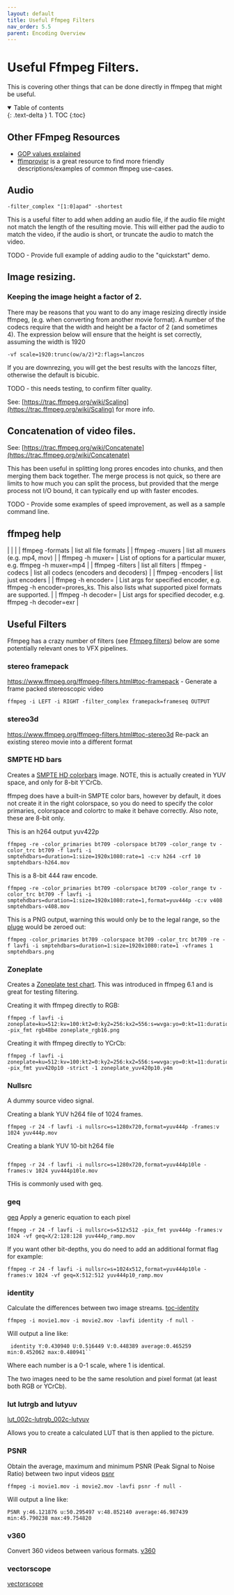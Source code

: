 ```yaml
---
layout: default
title: Useful Ffmpeg Filters
nav_order: 5.5
parent: Encoding Overview
---
```


# Useful Ffmpeg Filters.

This is covering other things that can be done directly in ffmpeg that might be useful.

<details open markdown="block">
  <summary>
    Table of contents
  </summary>
  {: .text-delta }
1. TOC
{:toc}
</details>

## Other FFmpeg Resources

   * [GOP values explained](https://aws.amazon.com/blogs/media/part-1-back-to-basics-gops-explained/#:~:text=Simply%20put%2C%20a%20GOP%20is,30%20frames%2C%20or%201%20second)
   * [ffimprovisr](https://amiaopensource.github.io/ffmprovisr/) is a great resource to find more friendly descriptions/examples of common ffmpeg use-cases.

## Audio

```
-filter_complex "[1:0]apad" -shortest
```
This is a useful filter to add when adding an audio file, if the audio file might not match the length of the resulting movie. This will either pad the audio to match the video, if the audio is short, or truncate the audio to match the video.

TODO - Provide full example of adding audio to the "quickstart" demo.

## Image resizing.

### Keeping the image height a factor of 2.

There may be reasons that you want to do any image resizing directly inside ffmpeg, (e.g. when converting from another movie format). A number of the codecs require that the width and height be a factor of 2 (and sometimes 4). The expression below will ensure that the height is set correctly, assuming the width is 1920
```
-vf scale=1920:trunc(ow/a/2)*2:flags=lanczos
```

If you are downrezing, you will get the best results with the lancozs filter, otherwise the default is bicubic.

TODO - this needs testing, to confirm filter quality.


See: [https://trac.ffmpeg.org/wiki/Scaling](https://trac.ffmpeg.org/wiki/Scaling) for more info.


## Concatenation of video files.

See: [https://trac.ffmpeg.org/wiki/Concatenate](https://trac.ffmpeg.org/wiki/Concatenate)

This has been useful in splitting long prores encodes into chunks, and then merging them back together.
The merge process is not quick, so there are limits to how much you can split the process, but provided that the merge process not I/O bound, it can typically end up with faster encodes.

TODO - Provide some examples of speed improvement, as well as a sample command line.

## ffmpeg help

| | |
| ffmpeg -formats | list all file formats |
| ffmpeg -muxers | list all muxers (e.g. mp4, mov) |
| ffmpeg -h muxer=<MUXERNAME> | List of options for a particular muxer, e.g. ffmpeg -h muxer=mp4 |
| ffmpeg -filters | list all filters
| ffmpeg -codecs | list all codecs (encoders and decoders) |
| ffmpeg -encoders | list just encoders | 
| ffmpeg -h encoder=<ENCODERNAME> | List args for specified encoder, e.g. ffmpeg -h encoder=prores_ks. This also lists what supported pixel formats are supported. |
| ffmpeg -h decoder=<DECODERNAME> | List args for specified decoder, e.g. ffmpeg -h decoder=exr |

## Useful Filters

Ffmpeg has a crazy number of filters (see [Ffmpeg filters](https://ffmpeg.org/ffmpeg-filters.html)) below are some potentially relevant ones to VFX pipelines.

### stereo framepack

https://www.ffmpeg.org/ffmpeg-filters.html#toc-framepack - Generate a frame packed stereoscopic video 
```
ffmpeg -i LEFT -i RIGHT -filter_complex framepack=frameseq OUTPUT
```

### stereo3d 
https://www.ffmpeg.org/ffmpeg-filters.html#toc-stereo3d 
Re-pack an existing stereo movie into a different format

### SMPTE HD bars

Creates a [SMPTE HD colorbars](https://en.wikipedia.org/wiki/SMPTE_color_bars) image. NOTE, this is actually created in YUV space, and only for 8-bit Y'CrCb. 

ffmpeg does have a built-in SMPTE color bars, however by default, it does not create it in the right colorspace, so you do need to specify the color primaries, colorspace and colortrc to make it behave correctly.
Also note, these are 8-bit only.

This is an h264 output yuv422p

```
ffmpeg -re -color_primaries bt709 -colorspace bt709 -color_range tv -color_trc bt709 -f lavfi -i smptehdbars=duration=1:size=1920x1080:rate=1 -c:v h264 -crf 10  smptehdbars-h264.mov
```

This is a 8-bit 444 raw encode.

```
ffmpeg -re -color_primaries bt709 -colorspace bt709 -color_range tv -color_trc bt709 -f lavfi -i smptehdbars=duration=1:size=1920x1080:rate=1,format=yuv444p -c:v v408 smptehdbars-v408.mov
```

This is a PNG output, warning this would only be to the legal range, so the [pluge](https://en.wikipedia.org/wiki/Picture_line-up_generation_equipment) would be zeroed out:

```
ffmpeg -color_primaries bt709 -colorspace bt709 -color_trc bt709 -re -f lavfi -i smptehdbars=duration=1:size=1920x1080:rate=1 -vframes 1  smptehdbars.png
```

### Zoneplate

Creates a [Zoneplate test chart](https://ffmpeg.org/ffmpeg-filters.html#zoneplate). This was introduced in ffmpeg 6.1 and is great for testing filtering.

Creating it with ffmpeg directly to RGB:

```
ffmpeg -f lavfi -i zoneplate=ku=512:kv=100:kt2=0:ky2=256:kx2=556:s=wvga:yo=0:kt=11:duration=1 -pix_fmt rgb48be zoneplate_rgb16.png
```

Creating it with ffmpeg directly to YCrCb:

```
ffmpeg -f lavfi -i zoneplate=ku=512:kv=100:kt2=0:ky2=256:kx2=556:s=wvga:yo=0:kt=11:duration=1 -pix_fmt yuv420p10 -strict -1 zoneplate_yuv420p10.y4m
```

### Nullsrc
A dummy source video signal.

Creating a blank YUV h264 file of 1024 frames.
```
ffmpeg -r 24 -f lavfi -i nullsrc=s=1280x720,format=yuv444p -frames:v 1024 yuv444p.mov
```

Creating a blank YUV 10-bit h264 file
```

ffmpeg -r 24 -f lavfi -i nullsrc=s=1280x720,format=yuv444p10le -frames:v 1024 yuv444p10le.mov
```

THis is commonly used with geq.

### geq

[geq](https://www.ffmpeg.org/ffmpeg-filters.html#geq)  Apply a generic equation to each pixel 

```
ffmpeg -r 24 -f lavfi -i nullsrc=s=512x512 -pix_fmt yuv444p -frames:v 1024 -vf geq=X/2:128:128 yuv444p_ramp.mov
```

If you want other bit-depths, you do need to add an additional format flag for example:
```
ffmpeg -r 24 -f lavfi -i nullsrc=s=1024x512,format=yuv444p10le -frames:v 1024 -vf geq=X:512:512 yuv444p10_ramp.mov
```


### identity

Calculate the differences between two image streams.
[toc-identity](https://www.ffmpeg.org/ffmpeg-filters.html#toc-identity)

```
ffmpeg -i movie1.mov -i movie2.mov -lavfi identity -f null -
```

Will output a line like:
```
 identity Y:0.430940 U:0.516449 V:0.448389 average:0.465259 min:0.452062 max:0.480941``
```

Where each number is a 0-1 scale, where 1 is identical.

The two images need to be the same resolution and pixel format (at least both RGB or YCrCb).

### lut lutrgb and lutyuv

[lut_002c-lutrgb_002c-lutyuv](https://www.ffmpeg.org/ffmpeg-filters.html#toc-lut_002c-lutrgb_002c-lutyuv)

Allows you to create a calculated LUT that is then applied to the picture.

### PSNR
Obtain the average, maximum and minimum PSNR (Peak Signal to Noise Ratio) between two input videos
[psnr](https://www.ffmpeg.org/ffmpeg-filters.html#toc-psnr)

```
ffmpeg -i movie1.mov -i movie2.mov -lavfi psnr -f null -
```

Will output a line like:

```
PSNR y:46.121876 u:50.295497 v:48.852140 average:46.987439 min:45.790238 max:49.754820
```

### v360

Convert 360 videos between various formats.
[v360](https://www.ffmpeg.org/ffmpeg-filters.html#toc-v360)

### vectorscope

[vectorscope](https://www.ffmpeg.org/ffmpeg-filters.html#toc-vectorscope)
